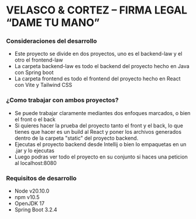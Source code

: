 # VELASCO & CORTEZ – FIRMA LEGAL “DAME TU MANO”
### Consideraciones del desarrollo
* Este proyecto se divide en dos proyectos, uno es el backend-law y el otro el frontend-law
* La carpeta backend-law es todo el backend del proyecto hecho en Java con Spring boot
* La carpeta frontend es todo el frontend del proyecto hecho en React con Vite y Tailwind CSS

### ¿Como trabajar con ambos proyectos?
* Se puede trabajar claramente mediantes dos enfoques marcados, o bien el front o el back
* Si quieres hacer la prueba del proyecto tanto el front y el back, lo que tienes que hacer es un build al React y poner los archivos generados dentro de la carpeta "static" del proyecto backend.
* Ejecutas el proyecto backend desde Intellij o bien lo empaquetas en un .jar y lo ejecutas
* Luego podras ver todo el proyecto en su conjunto si haces una peticion al localhost:8080

### Requisitos de desarrollo
* Node v20.10.0
* npm v10.5
* OpenJDK 17
* Spring Boot 3.2.4